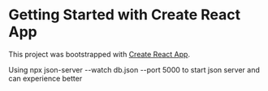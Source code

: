 # Getting Started with Create React App

This project was bootstrapped with [Create React App](https://github.com/facebook/create-react-app).

Using npx json-server --watch db.json --port 5000 to start json server and can experience better
